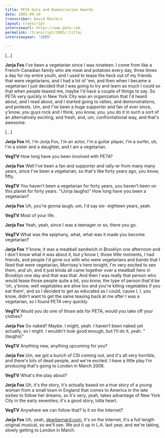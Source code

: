 ```yaml
---
title: PETA Gala and Humanitarian Awards
date: 2005-09-10
transcriber: David Masters
layout: transcript
interviewurl: https://www.peta.com
permalink: /transcript/2005/:title/
interviewyear: "2005"

---
```


[...]

**Jorja Fox** I've been a vegetarian since I was nineteen. I come from like a French-Canadian family who ate meat and potatoes every day, three times a day for my entire youth, and I used to tease the heck out of my friends that were vegetarians, and I had a lot of 'em, and then when I became a vegetarian I just decided that I was going to try and learn as much I could so that when people teased me, maybe I'd have a couple of things to say. So PETA very quickly in New York City was an organization that I'd heard about, and I read about, and I started going to rallies, and demonstrations, and protests. Um, and I've been a huge supporter and fan of ever since, y'know, you guys rock and I think, you know, you, you do it in such a sort of an alternatively exciting, and fresh, and, um, confrontational way, and that's awesome.

[...]

**Jorja Fox** Hi, I'm Jorja Fox, I'm an actor, I'm a guitar player, I'm a surfer, uh, I'm a sister and a daughter, and I am a vegetarian.

**VegTV** How long have you been involved with PETA?

**Jorja Fox** Well I've been a fan and supporter and rally-er from many many years, since I've been a vegetarian, so that's like forty years ago, you know, fifty.

**VegTV** You haven't been a vegetarian for forty years, you haven't been on this planet for forty years. "(Jorja laughs)" How long have you been a vegetarian?

**Jorja Fox** Uh, you're gonna laugh, um, I'd say six- eighteen years, yeah.

**VegTV** Most of your life.

**Jorja Fox** Yeah, yeah, since I was a teenager or so, there you go.

**VegTV** What was the epiphany, what, what was it made you become vegetarian?

**Jorja Fox** Y'know, it was a meatball sandwich in Brooklyn one afternoon and I don't know what it was about it, but y'know I, those little moments, I had friends, and people I'd gone out with who were vegetarians and bands that I liked that were vegetarian, Morrisey's here tonight, I'm very excited to see them, and uh, and it just kinda all came together over a meatball hero in Brooklyn one day and that was that. And then I was really that person who would tease those people quite a bit, you know, the type of person that'd be 'oh, y'know, well vegetables are alive too and you're killing vegetables if you eat them', and so I decided to get as educated as I could, cause I, I, you know, didn't want to get the same teasing back at me after I was a vegetarian, so I found PETA very quickly.

**VegTV** Would you do one of those ads for PETA, would you take off your clothes?

**Jorja Fox** Go naked? Maybe. I might, yeah. I haven't been naked yet actually, so I might. I wouldn't look good enough, but I'll do it, yeah. "(laughs)"

**VegTV** Anything new, anything upcoming for you?

**Jorja Fox** Um, we got a bunch of CSI coming out, and it's all very horrible, and there's lots of dead people, and we're excited. I have a little play I'm producing that's going to London in March 2006.

**VegTV** What's the play about?

**Jorja Fox** Uh, it's the story, it's actually based on a true story of a young woman from a small town in England that comes to America in the late sixties to follow her dreams, so it's very, yeah, takes advantage of New York City in the early seventies; it's a good story, lotta heart.

**VegTV** Anywhere we can follow that? Is it on the Internet?

**Jorja Fox** Uh, yeah, [dearbernard.com](https://www.dearbernard.com/), it's on the Internet, it's a full length original musical, so we'll see. We put it up in L.A. last year, and we're taking, slowly getting to London in March.
